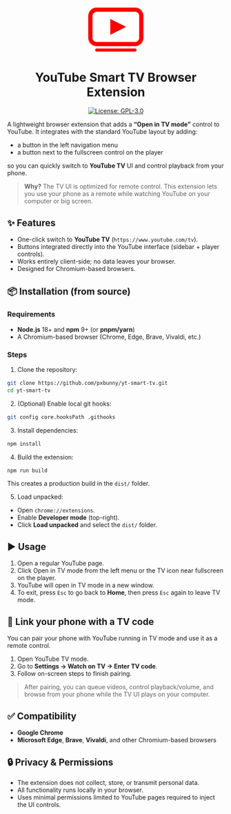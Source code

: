 <p align="center">
  <img src="assets/logo.svg" alt="YouTube Smart TV – logo" width="128" />
</p>

<h1 align="center">YouTube Smart TV Browser Extension</h1>

<p align="center">
  <a href="LICENSE">
    <img src="https://img.shields.io/badge/License-GPLv3-blue.svg" alt="License: GPL-3.0">
  </a>
</p>


A lightweight browser extension that adds a **“Open in TV mode”** control to YouTube. It integrates with the standard YouTube layout by adding:

- a button in the left navigation menu
- a button next to the fullscreen control on the player

so you can quickly switch to **YouTube TV** UI and control playback from your phone.

> **Why?** The TV UI is optimized for remote control. This extension lets you use your phone as a remote while watching YouTube on your computer or big screen.


## ✨ Features

- One-click switch to **YouTube TV** (`https://www.youtube.com/tv`).
- Buttons integrated directly into the YouTube interface (sidebar + player controls).
- Works entirely client-side; no data leaves your browser.
- Designed for Chromium-based browsers.


## 📦 Installation (from source)

### Requirements
- **Node.js** 18+ and **npm** 9+ (or **pnpm/yarn**)
- A Chromium-based browser (Chrome, Edge, Brave, Vivaldi, etc.)

### Steps

1. Clone the repository:
```bash
git clone https://github.com/pxbunny/yt-smart-tv.git
cd yt-smart-tv
```

2. (Optional) Enable local git hooks:
```bash
git config core.hooksPath .githooks
```

3. Install dependencies:
```bash
npm install
```

4. Build the extension:
```bash
npm run build
```
This creates a production build in the `dist/` folder.

5. Load unpacked:
- Open `chrome://extensions`.
- Enable **Developer mode** (top-right).
- Click **Load unpacked** and select the `dist/` folder.


## ▶️ Usage

1. Open a regular YouTube page.
2. Click Open in TV mode from the left menu or the TV icon near fullscreen on the player.
3. YouTube will open in TV mode in a new window.
4. To exit, press `Esc` to go back to **Home**, then press `Esc` again to leave TV mode.


## 📱 Link your phone with a TV code

You can pair your phone with YouTube running in TV mode and use it as a remote control.

1. Open YouTube TV mode.
2. Go to **Settings → Watch on TV → Enter TV code**.
3. Follow on-screen steps to finish pairing.

> After pairing, you can queue videos, control playback/volume, and browse from your phone while the TV UI plays on your computer.


## ✅ Compatibility

- **Google Chrome**
- **Microsoft Edge**, **Brave**, **Vivaldi**, and other Chromium-based browsers


## 🔒 Privacy & Permissions

- The extension does not collect, store, or transmit personal data.
- All functionality runs locally in your browser.
- Uses minimal permissions limited to YouTube pages required to inject the UI controls.
